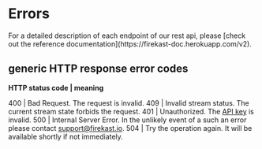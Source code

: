 # Errors

<aside class="notice">
For a detailed description of each endpoint of our rest api, please [check out the reference documentation](https://firekast-doc.herokuapp.com/v2).
</aside>

## generic HTTP response error codes

**HTTP status code | meaning**

400 | Bad Request. The request is invalid.
409 | Invalid stream status. The current stream state forbids the request.
401 | Unauthorized. The [API key](#api-keys) is invalid.
500 | Internal Server Error. In the unlikely event of a such an error please contact [support@firekast.io](support@firekast.io).
504 | Try the operation again. It will be available shortly if not immediately.
